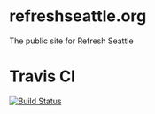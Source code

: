refreshseattle.org
==================

The public site for Refresh Seattle

Travis CI
=========

[![Build Status](https://travis-ci.org/refreshseattle/refreshseattle.org.png?branch=master)](https://travis-ci.org/refreshseattle/refreshseattle.org)
